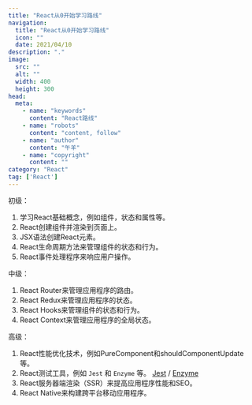 ```yaml
---
title: "React从0开始学习路线"
navigation:
  title: "React从0开始学习路线"
  icon: ""
  date: 2021/04/10
description: "."
image:
  src: ""
  alt: ""
  width: 400
  height: 300
head:
  meta:
    - name: "keywords"
      content: "React路线"
    - name: "robots"
      content: "content, follow"
    - name: "author"
      content: "午羊"
    - name: "copyright"
      content: ""
category: "React"
tag: ['React']
---
```


初级：
1. 学习React基础概念，例如组件，状态和属性等。
2. React创建组件并渲染到页面上。
3. JSX语法创建React元素。
4. React生命周期方法来管理组件的状态和行为。
5. React事件处理程序来响应用户操作。

中级：
1. React Router来管理应用程序的路由。
2. React Redux来管理应用程序的状态。
3. React Hooks来管理组件的状态和行为。
4. React Context来管理应用程序的全局状态。

高级：
1. React性能优化技术，例如PureComponent和shouldComponentUpdate等。
2. React测试工具，例如 `Jest` 和 `Enzyme` 等。
   [Jest](https://www.jestjs.cn/) / [Enzyme](https://www.jestjs.cn/)
3. React服务器端渲染（SSR）来提高应用程序性能和SEO。
4. React Native来构建跨平台移动应用程序。